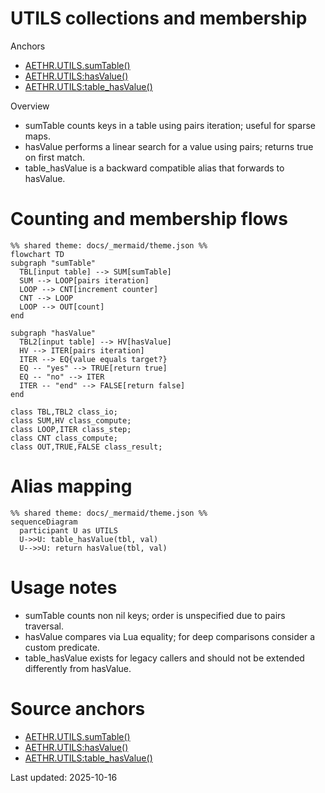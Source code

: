 # UTILS collections and membership

Anchors
- [AETHR.UTILS.sumTable()](https://github.com/Gh0st352/AETHR/blob/main/dev/UTILS.lua#L42)
- [AETHR.UTILS:hasValue()](https://github.com/Gh0st352/AETHR/blob/main/dev/UTILS.lua#L147)
- [AETHR.UTILS:table_hasValue()](https://github.com/Gh0st352/AETHR/blob/main/dev/UTILS.lua#L162)

Overview
- sumTable counts keys in a table using pairs iteration; useful for sparse maps.
- hasValue performs a linear search for a value using pairs; returns true on first match.
- table_hasValue is a backward compatible alias that forwards to hasValue.

# Counting and membership flows
```mermaid
%% shared theme: docs/_mermaid/theme.json %%
flowchart TD
subgraph "sumTable"
  TBL[input table] --> SUM[sumTable]
  SUM --> LOOP[pairs iteration]
  LOOP --> CNT[increment counter]
  CNT --> LOOP
  LOOP --> OUT[count]
end

subgraph "hasValue"
  TBL2[input table] --> HV[hasValue]
  HV --> ITER[pairs iteration]
  ITER --> EQ{value equals target?}
  EQ -- "yes" --> TRUE[return true]
  EQ -- "no" --> ITER
  ITER -- "end" --> FALSE[return false]
end

class TBL,TBL2 class_io;
class SUM,HV class_compute;
class LOOP,ITER class_step;
class CNT class_compute;
class OUT,TRUE,FALSE class_result;
```

# Alias mapping
```mermaid
%% shared theme: docs/_mermaid/theme.json %%
sequenceDiagram
  participant U as UTILS
  U->>U: table_hasValue(tbl, val)
  U-->>U: return hasValue(tbl, val)
```

# Usage notes
- sumTable counts non nil keys; order is unspecified due to pairs traversal.
- hasValue compares via Lua equality; for deep comparisons consider a custom predicate.
- table_hasValue exists for legacy callers and should not be extended differently from hasValue.

# Source anchors
- [AETHR.UTILS.sumTable()](https://github.com/Gh0st352/AETHR/blob/main/dev/UTILS.lua#L42)
- [AETHR.UTILS:hasValue()](https://github.com/Gh0st352/AETHR/blob/main/dev/UTILS.lua#L147)
- [AETHR.UTILS:table_hasValue()](https://github.com/Gh0st352/AETHR/blob/main/dev/UTILS.lua#L162)

Last updated: 2025-10-16